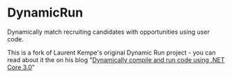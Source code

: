 # DynamicRun

Dynamically match recruiting candidates with opportunities using user code.

This is a fork of Laurent Kempe's original Dynamic Run project - you can read about it the on his blog "[Dynamically compile and run code using .NET Core 3.0](https://laurentkempe.com/2019/02/18/dynamically-compile-and-run-code-using-dotNET-Core-3.0/)"
